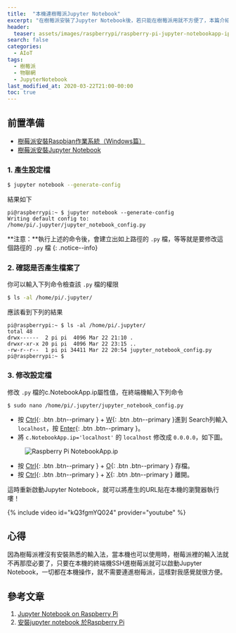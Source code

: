 ```yaml
---
title:  "本機連樹莓派Jupyter Notebook"
excerpt: "在樹莓派安裝了Jupyter Notebook後，若只能在樹莓派用就不方便了，本篇介紹如何修改設定可以讓本機也能連到樹莓派的Jupyter Notebook喔！"
header:
  teaser: assets/images/raspberrypi/raspberry-pi-jupyter-notebookapp-ip.png
search: false
categories: 
  - AIoT
tags:
  - 樹莓派
  - 物聯網
  - JupyterNotebook
last_modified_at: 2020-03-22T21:00-00:00
toc: true
---
```

## 前置準備
* [樹莓派安裝Raspbian作業系統（Windows篇）](/aiot/raspberry-raspbian-1-installation/)
* [樹莓派安裝Jupyter Notebook](/aiot/raspberry-install-jupyter-1/)

### 1. 產生設定檔
```bash
$ jupyter notebook --generate-config
```
結果如下
```
pi@raspberrypi:~ $ jupyter notebook --generate-config
Writing default config to: /home/pi/.jupyter/jupyter_notebook_config.py
```
**注意：**執行上述的命令後，會建立出如上路徑的 `.py` 檔，等等就是要修改這個路徑的 `.py` 檔
{: .notice--info}

### 2. 確認是否產生檔案了
你可以輸入下列命令檢查該 `.py` 檔的權限
```bash
$ ls -al /home/pi/.jupyter/
```
應該看到下列的結果
```
pi@raspberrypi:~ $ ls -al /home/pi/.jupyter/
total 48
drwx------  2 pi pi  4096 Mar 22 21:10 .
drwxr-xr-x 20 pi pi  4096 Mar 22 23:15 ..
-rw-r--r--  1 pi pi 34411 Mar 22 20:54 jupyter_notebook_config.py
pi@raspberrypi:~ $ 
```

### 3. 修改設定檔
修改 `.py` 檔的c.NotebookApp.ip屬性值，在終端機輸入下列命令
```
$ sudo nano /home/pi/.jupyter/jupyter_notebook_config.py
```
* 按 [Ctrl](#link){: .btn .btn--primary } + [W](#link){: .btn .btn--primary }進到 Search列輸入 `localhost`，按 [Enter](#link){: .btn .btn--primary }。
* 將 `c.NotebookApp.ip='localhost'` 的 `localhost` 修改成 `0.0.0.0`，如下圖。

<figure>
  <img src="{{ '/assets/images/raspberrypi/raspberry-pi-jupyter-notebookapp-ip.png' | relative_url }}" alt="Raspberry Pi NotebookApp.ip">
</figure>

* 按 [Ctrl](#link){: .btn .btn--primary } + [O](#link){: .btn .btn--primary } 存檔。
* 按 [Ctrl](#link){: .btn .btn--primary } + [X](#link){: .btn .btn--primary } 離開。

這時重新啟動Jupyter Notebook，就可以將產生的URL貼在本機的瀏覽器執行嘍！

{% include video id="kQ3fgmYQ024" provider="youtube" %}


## 心得
因為樹莓派裡沒有安裝熟悉的輸入法，當本機也可以使用時，樹莓派裡的輸入法就不再那麼必要了，只要在本機的終端機SSH進樹莓派就可以啟動Jupyter Notebook，一切都在本機操作，就不需要連進樹莓派，這樣對我感覺就很方便。


## 參考文章 ##
1. [Jupyter Notebook on Raspberry Pi](https://www.instructables.com/id/Jupyter-Notebook-on-Raspberry-Pi/)
2. [安裝jupyter notebook 於Raspberry Pi](http://blog.ittraining.com.tw/2018/10/jupyter-notebook-raspberry-pi-3.html)